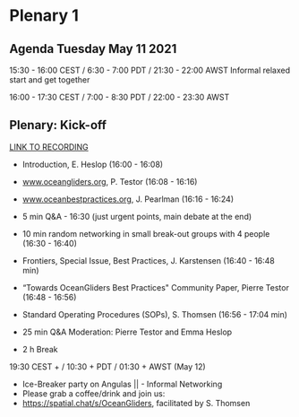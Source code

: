 # Plenary 1

## Agenda Tuesday May 11 2021
15:30 - 16:00 CEST / 6:30 - 7:00 PDT / 21:30 - 22:00 AWST
   Informal relaxed start and get together
 
16:00 - 17:30 CEST / 7:00 - 8:30 PDT / 22:00 - 23:30 AWST

## Plenary: Kick-off
 
[LINK TO RECORDING](https://www.oceangliders.org/video/OceanGliders_best_practices_day1.mp4)
   
- Introduction, E. Heslop (16:00 - 16:08)
- www.oceangliders.org, P. Testor (16:08 - 16:16)
- www.oceanbestpractices.org, J. Pearlman (16:16 - 16:24)
- 5 min Q&A - 16:30 (just urgent points, main debate at the end)
   
- 10 min random networking in small break-out groups with 4 people (16:30 - 16:40)
   
- Frontiers, Special Issue, Best Practices, J. Karstensen (16:40 - 16:48 min)
- “Towards OceanGliders Best Practices" Community Paper, Pierre Testor (16:48 - 16:56)  
- Standard Operating Procedures (SOPs), S. Thomsen  (16:56 - 17:04 min)
   
- 25 min Q&A Moderation: Pierre Testor and Emma Heslop

- 2 h Break 


19:30 CEST + / 10:30 + PDT / 01:30 + AWST (May 12)
- Ice-Breaker party on Angulas || - Informal Networking
- Please grab a coffee/drink and join us: 
- https://spatial.chat/s/OceanGliders, facilitated by S. Thomsen
